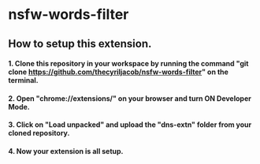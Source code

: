 # nsfw-words-filter
## How to setup this extension.
#### 1. Clone this repository in your workspace by running the command "git clone https://github.com/thecyriljacob/nsfw-words-filter" on the terminal.
#### 2. Open "chrome://extensions/" on your browser  and turn ON Developer Mode.
#### 3. Click on "Load unpacked" and upload the "dns-extn" folder from your cloned repository.
#### 4. Now your extension is all setup.
